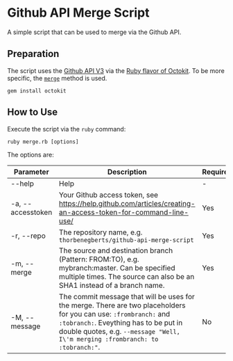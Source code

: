Github API Merge Script
=======================

A simple script that can be used to merge via the Github API.

## Preparation

The script uses the [Github API V3](https://developer.github.com/v3/) via the [Ruby flavor of Octokit](https://github.com/octokit/octokit.rb). To be more specific, the [`merge`](http://octokit.github.io/octokit.rb/Octokit/Client/Commits.html#merge-instance_method) method is used.

```
gem install octokit
```

## How to Use

Execute the script via the `ruby` command:

```
ruby merge.rb [options]
```

The options are:

| Parameter         | Description                                                                                                                                                                                                                                  | Required |
|-------------------|----------------------------------------------------------------------------------------------------------------------------------------------------------------------------------------------------------------------------------------------|----------|
| --help            | Help                                                                                                                                                                                                                                         | -        |
| -a, --accesstoken | Your Github access token, see https://help.github.com/articles/creating-an-access-token-for-command-line-use/                                                                                                                                | Yes      |
| -r, --repo       | The repository name, e.g. `thorbenegberts/github-api-merge-script`                                                                                                                                                                           | Yes      |
| -m, --merge       | The source and destination branch (Pattern: FROM:TO), e.g. mybranch:master. Can be specified multiple times. The source can also be an SHA1 instead of a branch name.                                                                                                                                 | Yes      |
| -M, --message     | The commit message that will be uses for the merge. There are two placeholders for you can use: `:frombranch:` and `:tobranch:`. Eveything has to be put in double quotes, e.g. `--message "Well, I\'m merging :frombranch: to :tobranch:"`. | No       |


